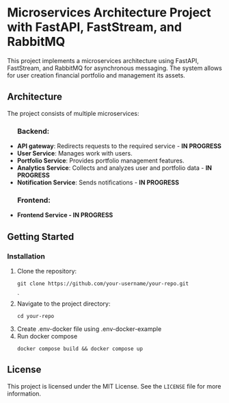 <!DOCTYPE html>
<html lang="en">
<head>
    <meta charset="UTF-8">
    <meta name="viewport" content="width=device-width, initial-scale=1.0">
</head>
<body>

<h1>Microservices Architecture Project with FastAPI, FastStream, and RabbitMQ</h1>

<p>This project implements a microservices architecture using FastAPI, FastStream, and RabbitMQ for asynchronous messaging. The system allows for user creation financial portfolio and management its assets.</p>



<h2>Architecture</h2>
<p>The project consists of multiple microservices:</p>
<ul>
<h3>Backend:</h3>
<li><strong>API gateway</strong>: Redirects requests to the required service - <strong>IN PROGRESS</strong></li>
    <li><strong>User Service</strong>: Manages work with users.</li>
    <li><strong>Portfolio Service</strong>: Provides portfolio management features.</li>
    <li><strong>Analytics Service</strong>: Collects and analyzes user and portfolio data - <strong>IN PROGRESS</strong></li>
    <li><strong>Notification Service</strong>: Sends notifications - <strong>IN PROGRESS</strong></li>
<h3>Frontend:</h3>
<li><strong>Frontend Service - IN PROGRESS</strong></li>
</ul>

<h2>Getting Started</h2>

<h3>Installation</h3>

<ol>
    <li>Clone the repository:</li>
    <pre><code>git clone https://github.com/your-username/your-repo.git</code></pre>`
    <li>Navigate to the project directory:</li>
    <pre><code>cd your-repo</code></pre>
    <li>Create .env-docker file using .env-docker-example</li>
    <li>Run docker compose</li>
    <pre><code>docker compose build && docker compose up</code></pre>
</ol>



<h2>License</h2>
<p>This project is licensed under the MIT License. See the <code>LICENSE</code> file for more information.</p>

</body>
</html>

